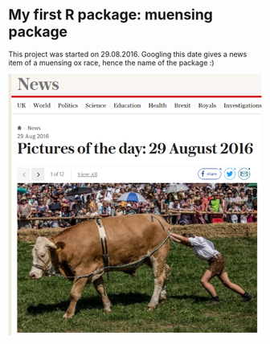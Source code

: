 # My first R package: muensing package

This project was started on 29.08.2016. Googling this date gives a news item of a muensing ox race, hence the name of the package :)

![muensingox](doc/muensing.png)
